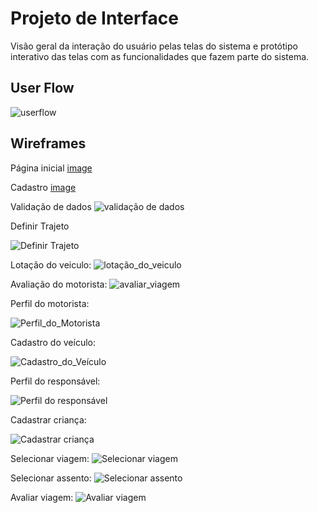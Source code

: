 
# Projeto de Interface

Visão geral da interação do usuário pelas telas do sistema e protótipo interativo das telas com as funcionalidades que fazem parte do sistema.

## User Flow

![userflow](https://user-images.githubusercontent.com/68402909/232924309-4c5fa3c8-5ecf-40ff-a5fa-c0fcf8c2f8a5.png)

## Wireframes

Página inicial
[image](https://github.com/ICEI-PUC-Minas-PCO-SI/pco-si-2023-1-p1-proj-web-t2-g2-transpeste/assets/68402909/4ea7de46-eadf-4cf2-8c91-8ba0249868ab)

Cadastro
[image](https://github.com/ICEI-PUC-Minas-PCO-SI/pco-si-2023-1-p1-proj-web-t2-g2-transpeste/assets/68402909/702aa42f-19ee-4c67-aadf-2597b0303c7f)

Validação de dados
![validação de dados](https://user-images.githubusercontent.com/68402909/232925050-a9c065a2-c59a-489f-937a-7ac6999253cf.png)

Definir Trajeto

![Definir Trajeto](https://user-images.githubusercontent.com/124322407/233986689-8f42df7f-6653-4c34-9377-610c4017ce00.png)

Lotação do veiculo:
![lotação_do_veiculo](https://user-images.githubusercontent.com/127258119/234387113-26cbebda-95d1-4f44-9d66-1becd40634ba.png)

Avaliação do motorista:
![avaliar_viagem](https://user-images.githubusercontent.com/127258119/234387118-6044625f-a97e-428a-ba3b-61b9399b557f.png)

Perfil do motorista:


![Perfil_do_Motorista](https://user-images.githubusercontent.com/127258897/234418253-acbbc2cb-ced9-478c-90fb-20aad493de22.png)

Cadastro do veículo:


![Cadastro_do_Veículo](https://user-images.githubusercontent.com/127258897/234418419-e985327d-5265-44af-a3e3-96248111b577.png)

Perfil do responsável: 

![Perfil do responsável](https://user-images.githubusercontent.com/125770684/234424927-8affd640-001f-44c8-8998-166cadd6bd6c.png)


Cadastrar criança:

![Cadastrar criança](https://user-images.githubusercontent.com/125770684/234426106-e2ed7f80-739c-4898-88fd-621b044d7571.png)


Selecionar viagem: 
![Selecionar viagem](https://user-images.githubusercontent.com/124460319/234644487-775dc7fb-e8c6-4566-a797-d5c015237e0e.png)

Selecionar assento:
![Selecionar assento](https://user-images.githubusercontent.com/124460319/234644784-fd5a470d-972f-43e8-a2e5-1b284aab938d.png)

Avaliar viagem:
![Avaliar viagem](https://user-images.githubusercontent.com/124460319/234644839-08decba9-2e2c-45d1-8675-480695a86b16.png)





